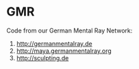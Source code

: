 GMR
===

Code from our German Mental Ray Network:

1. http://germanmentalray.de
2. http://maya.germanmentalray.org
3. http://sculpting.de


